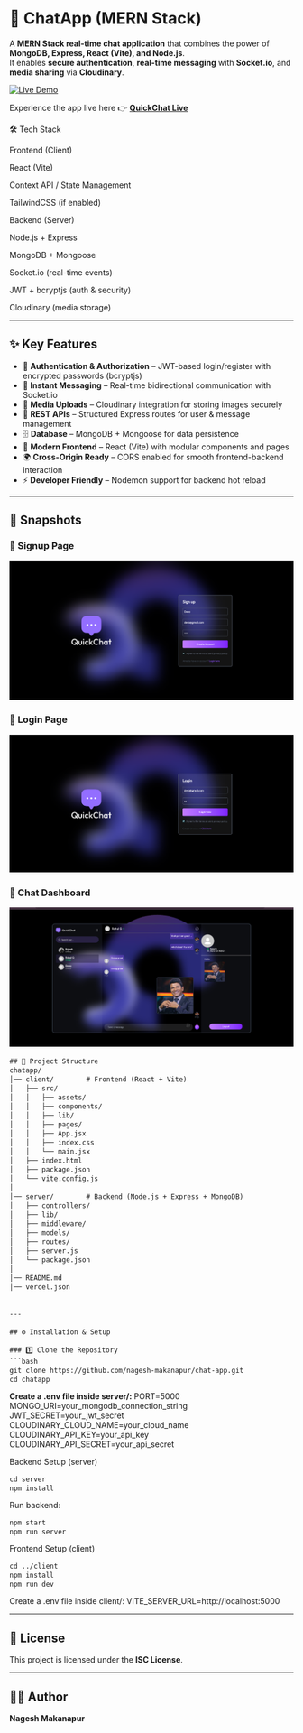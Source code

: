 # 💬 ChatApp (MERN Stack)

A **MERN Stack real-time chat application** that combines the power of **MongoDB, Express, React (Vite), and Node.js**.  
It enables **secure authentication**, **real-time messaging** with **Socket.io**, and **media sharing** via **Cloudinary**.

[![Live Demo](https://img.shields.io/badge/Live-Demo-purple?style=for-the-badge&logo=vercel)](https://chat-app-1-flax.vercel.app/)

Experience the app live here 👉 **[QuickChat Live](https://chat-app-1-flax.vercel.app)** 


🛠 Tech Stack

Frontend (Client)

React (Vite)

Context API / State Management

TailwindCSS (if enabled)

Backend (Server)

Node.js + Express

MongoDB + Mongoose

Socket.io (real-time events)

JWT + bcryptjs (auth & security)

Cloudinary (media storage)

-------
## ✨ Key Features
- 🔐 **Authentication & Authorization** – JWT-based login/register with encrypted passwords (bcryptjs)
- 💬 **Instant Messaging** – Real-time bidirectional communication with Socket.io
- 📸 **Media Uploads** – Cloudinary integration for storing images securely
- 📡 **REST APIs** – Structured Express routes for user & message management
- 🗄 **Database** – MongoDB + Mongoose for data persistence
- 🎨 **Modern Frontend** – React (Vite) with modular components and pages
- 🌍 **Cross-Origin Ready** – CORS enabled for smooth frontend-backend interaction
- ⚡ **Developer Friendly** – Nodemon support for backend hot reload
-----

## 📸 Snapshots  
### 📝 Signup Page  
![Signup Page](Snapshots/Signup.png)

### 🔑 Login Page  
![Login Page](Snapshots/Login.png)

### 💬 Chat Dashboard  
![Chat Dashboard](Snapshots/ChatInterface.png)  
  
````
## 📂 Project Structure
chatapp/
│── client/        # Frontend (React + Vite)
│   ├── src/
│   │   ├── assets/
│   │   ├── components/
│   │   ├── lib/
│   │   ├── pages/
│   │   ├── App.jsx
│   │   ├── index.css
│   │   └── main.jsx
│   ├── index.html
│   ├── package.json
│   └── vite.config.js
│
│── server/        # Backend (Node.js + Express + MongoDB)
│   ├── controllers/
│   ├── lib/
│   ├── middleware/
│   ├── models/
│   ├── routes/
│   ├── server.js
│   └── package.json
│
│── README.md
│── vercel.json


---

## ⚙️ Installation & Setup

### 1️⃣ Clone the Repository
```bash
git clone https://github.com/nagesh-makanapur/chat-app.git
cd chatapp
`````
**Create a .env file inside server/:**
PORT=5000
MONGO_URI=your_mongodb_connection_string
JWT_SECRET=your_jwt_secret
CLOUDINARY_CLOUD_NAME=your_cloud_name
CLOUDINARY_API_KEY=your_api_key
CLOUDINARY_API_SECRET=your_api_secret

Backend Setup (server)
```
cd server
npm install
````
Run backend:
````
npm start
npm run server
````
Frontend Setup (client)
```
cd ../client
npm install
npm run dev

```
Create a .env file inside client/:
VITE_SERVER_URL=http://localhost:5000


---

## 📜 License
This project is licensed under the **ISC License**.  

---

## 👨‍💻 Author
**Nagesh Makanapur**









